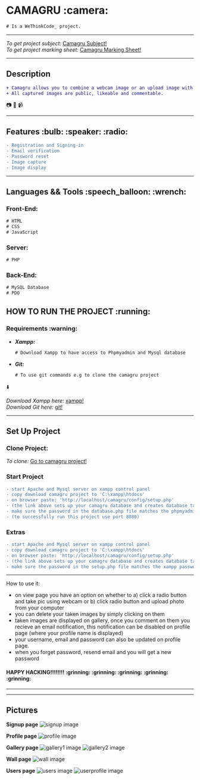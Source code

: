 <h1>CAMAGRU :camera:</h1>

```diff
# Is a WeThinkCode_ project.
```

<hr />

<em>To get project subject:</em> [Camagru Subject!](https://github.com/wethinkcode-students/web/blob/master/1%20-%20camagru/camagru.en.pdf)<br />
<em>To get project marking sheet:</em> [Camagru Marking Sheet!](https://github.com/wethinkcode-students/web/blob/master/1%20-%20camagru/camagru.markingsheet.pdf)

<hr />

<h2> Description </h2>

 ```diff
 + Camagru allows you to combine a webcam image or an upload image with some predefined images. 
 + All captured images are public, likeable and commentable.
```
:camera: :movie_camera: :video_camera:

<hr />

 <h2> Features :bulb: :speaker: :radio: </h2>  

```diff
- Registration and Signing-in
- Email verification
- Password reset
- Image capture
- Image display
```
<hr />

<h2> Languages && Tools :speech_balloon: :wrench:</h2> 

<h3> Front-End: </h3>

```diff
# HTML
# CSS
# JavaScript
```

<h3> Server: </h3>

```diff
# PHP
```

<h3> Back-End: </h3>

```diff
# MySQL Database
# PDO
```
<h2> HOW TO RUN THE PROJECT :running:</h2> 

<h3> Requirements :warning:</h3>

<ul>
   <li>
      <em>
        <strong>
          Xampp:
        </strong>
       </em>
    </li>
    
```diff
# Download Xampp to have access to Phpmyadmin and Mysql database
```

  <li>
      <em>
        <strong>
          Git:
        </strong>
       </em>
    </li>
    
```diff
# To use git commands e.g to clone the camagru project
```

</ul>

:arrow_down:

<em>Download Xampp here:</em> [xampp!](https://www.apachefriends.org/index.html)<br />
<em>Download Git here:</em> [git!](https://git-scm.com/)

<hr />

<h2> Set Up Project </h2>

<h3> Clone Project: </h3>

<em>To clone:</em> [Go to camagru project!](https://github.com/zuluarnold0/camagru)

<h3> Start Project </h3>

```diff
- start Apache and Mysql server on xampp control panel
- copy download camagru project to 'C:\xampp\htdocs'
- on browser paste: 'http://localhost/camagru/config/setup.php'
- (the link above sets up your camagru database and creates database tables)
- make sure the password in the database.php file matches the phpmyadmin password
- (to successfully run this project use port 8080)
```

<h3> Extras </h3>

```diff
- start Apache and Mysql server on xampp control panel
- copy download camagru project to 'C:\xampp\htdocs'
- on browser paste: 'http://localhost/camagru/config/setup.php'
- (the link above sets up your camagru database and creates database tables)
- make sure the password in the setup.php file matches the xampp password
```

<hr />

How to use it:
- on view page you have an option on whether to a) click a radio button and take pic using webcam or
  b) click radio button and upload photo from your computer
- you can delete your taken images by simply clicking on them
- taken images are displayed on gallery, once you comment on them you recieve an email notification,
  this notification can be disabled on profile page (where your profile name is displayed)
- your username, email and password can also be updated on profile page.
- when you forget password, resend email and you will get a new password

<h4> HAPPY HACKING!!!!!!!! :grinning: :grinning: :grinning: :grinning: :grinning: </h4>

<hr />
<hr />

<h2>Pictures</h2>

**Signup page**
![signup image](/snapshots/signup.png)


**Profile page**
![profile image](/snapshots/profile.png)


**Gallery page**
![gallery1 image](/snapshots/gallery1.png)
![gallery2 image](/snapshots/gallery2.png)

**Wall page**
![wall image](/snapshots/wall.png)


**Users page**
![users image](/snapshots/users.png)
![userprofile image](/snapshots/userprofile.png)
